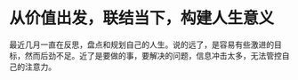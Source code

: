 # 从价值出发，联结当下，构建人生意义
最近几月一直在反思，盘点和规划自己的人生。说的远了，是容易有些激进的目标，然而后劲不足。近了是要做的事，要解决的问题，信息冲击太多，无法管控自己的注意力。

#